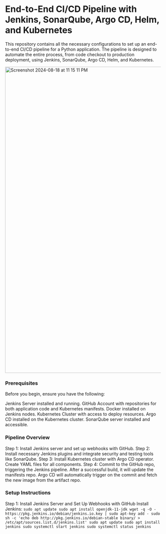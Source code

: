 # End-to-End CI/CD Pipeline with Jenkins, SonarQube, Argo CD, Helm, and Kubernetes

This repository contains all the necessary configurations to set up an end-to-end CI/CD pipeline for a Python application. The pipeline is designed to automate the entire process, from code checkout to production deployment, using Jenkins, SonarQube, Argo CD, Helm, and Kubernetes.

<img width="987" alt="Screenshot 2024-08-18 at 11 15 11 PM" src="https://github.com/user-attachments/assets/dfe4d4f3-6abc-4225-a617-ea537bd92eb8">

### Prerequisites
Before you begin, ensure you have the following:

Jenkins Server installed and running.
GitHub Account with repositories for both application code and Kubernetes manifests.
Docker installed on Jenkins nodes.
Kubernetes Cluster with access to deploy resources.
Argo CD installed on the Kubernetes cluster.
SonarQube server installed and accessible.

### Pipeline Overview
Step 1: Install Jenkins server and set up webhooks with GitHub.
Step 2: Install necessary Jenkins plugins and integrate security and testing tools like SonarQube.
Step 3: Install Kubernetes cluster with Argo CD operator. Create YAML files for all components.
Step 4: Commit to the GitHub repo, triggering the Jenkins pipeline. After a successful build, it will update the manifests repo. Argo CD will automatically trigger on the commit and fetch the new image from the artifact repo.

### Setup Instructions
Step 1: Install Jenkins Server and Set Up Webhooks with GitHub
Install Jenkins:
`sudo apt update
sudo apt install openjdk-11-jdk
wget -q -O - https://pkg.jenkins.io/debian/jenkins.io.key | sudo apt-key add -
sudo sh -c 'echo deb http://pkg.jenkins.io/debian-stable binary/ > /etc/apt/sources.list.d/jenkins.list'
sudo apt update
sudo apt install jenkins
sudo systemctl start jenkins
sudo systemctl status jenkins`
